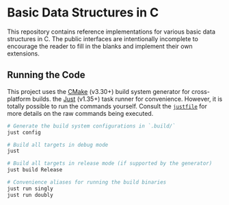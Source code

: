 # Basic Data Structures in C

This repository contains reference implementations for various basic data structures in C. The public interfaces are intentionally incomplete to encourage the reader to fill in the blanks and implement their own extensions.

## Running the Code

This project uses the [CMake] (v3.30+) build system generator for cross-platform builds. the [Just] (v1.35+) task runner for convenience. However, it is totally possible to run the commands yourself. Consult the [`justfile`] for more details on the raw commands being executed.

[CMake]: https://cmake.org/
[Just]: https://just.systems/
[`justfile`]: ./justfile

```bash
# Generate the build system configurations in `.build/`
just config

# Build all targets in debug mode
just

# Build all targets in release mode (if supported by the generator)
just build Release

# Convenience aliases for running the build binaries
just run singly
just run doubly
```
